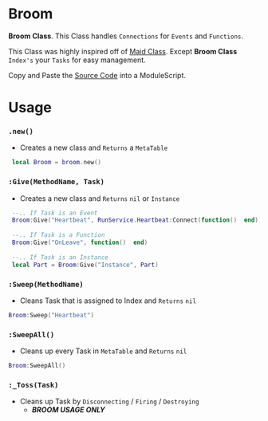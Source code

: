 # Broom
**Broom Class**. This Class handles `Connections` for `Events` and `Functions`. 

This Class was highly inspired off of [Maid Class](https://github.com/Quenty/NevermoreEngine/blob/version2/Modules/Shared/Events/Maid.lua). Except **Broom Class** `Index's` your `Tasks` for easy management.

Copy and Paste the [Source Code](https://github.com/CiAxe/Broom/blob/main/Source.lua) into a ModuleScript.

# Usage

### `.new()`
- Creates a new class and `Returns` a `MetaTable`
 ```lua
  local Broom = broom.new()
  ```

### `:Give(MethodName, Task)`
- Creates a new class and `Returns` `nil` or `Instance`
 ```lua
  --.. If Task is an Event
  Broom:Give("Heartbeat", RunService.Heartbeat:Connect(function()  end))
  
  --.. If Task is a Function
  Broom:Give("OnLeave", function()  end)
  
  --.. If Task is an Instance
  local Part = Broom:Give("Instance", Part)
  ```
  
### `:Sweep(MethodName)`
  - Cleans Task that is assigned to Index and `Returns` `nil`
```lua
Broom:Sweep("Heartbeat")
```

### `:SweepAll()`
  - Cleans up every Task in `MetaTable` and `Returns` `nil`
```lua
Broom:SweepAll()
```

### `:_Toss(Task)`
  - Cleans up Task by `Disconnecting` / `Firing` / `Destroying`
      - ***BROOM USAGE ONLY***
